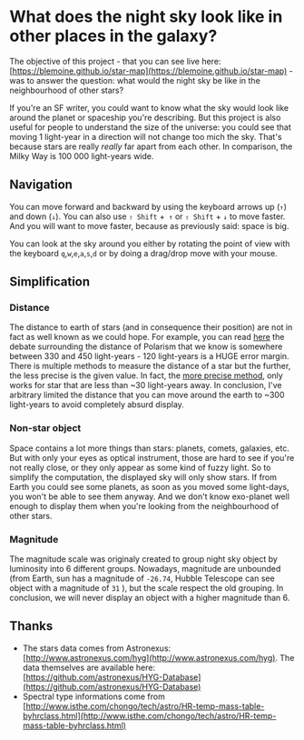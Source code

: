 What does the night sky look like in other places in the galaxy?
===

The objective of this project - that you can see live here: [https://blemoine.github.io/star-map](https://blemoine.github.io/star-map) - was to answer the question: what would the night sky  be like in the neighbourhood of other stars?

If you're an SF writer, you could want to know what the sky would look like around the planet or spaceship you're describing. 
But this project is also useful for people to understand the size of the universe: you could see that moving 1 light-year in a direction will not change too mich the sky.
That's because stars are really _really_ far apart from each other. In comparison, the Milky Way is 100 000 light-years wide. 


Navigation
---


You can move forward and backward by using the keyboard arrows up (`↑`) and down (`↓`). You can also use `⇧ Shift` +` ↑` or `⇧ Shift` + `↓` to move faster. 
And you will want to move faster, because as previously said: space is big.  

You can look at the sky around you either by rotating the point of view with the keyboard `q`,`w`,`e`,`a`,`s`,`d` or by doing a drag/drop move with your mouse.

Simplification
---

### Distance

The distance to earth of stars (and in consequence their position) are not in fact as well known as we could hope.
For example, you can read [here](https://en.wikipedia.org/wiki/Polaris#Distance) the debate surrounding the distance of Polarism 
that we know is somewhere between 330 and 450 light-years - 120 light-years is a HUGE error margin. 
There is multiple methods to measure the distance of a star but the further, the less precise is the given value. 
In fact, the [more precise method](https://en.wikipedia.org/wiki/Photometric_parallax_method), only works for star that are less than ~30 light-years away.
In conclusion, I've arbitrary limited the distance that you can move around the earth to ~300 light-years to avoid completely absurd display.


### Non-star object

Space contains a lot more things than stars: planets, comets, galaxies, etc. But with only your eyes as optical instrument, those are hard to see if you're not really close, 
or they only appear as some kind of fuzzy light. So to simplify the computation, the displayed sky will only show stars. If from Earth you could see some planets, 
as soon as you moved some light-days, you won't be able to see them anyway. And we don't know exo-planet well enough to display them when you're looking from the neighbourhood of other stars.

### Magnitude

The magnitude scale was originaly created to group night sky object by luminosity into 6 different groups. 
Nowadays, magnitude are unbounded (from Earth, sun has a magnitude of `-26.74`, Hubble Telescope can see object with a magnitude of `31` ), but the scale respect the old grouping. 
In conclusion, we will never display an object with a higher magnitude than 6. 
 
 
 
 Thanks
 ---
 
 * The stars data comes from Astronexus: [http://www.astronexus.com/hyg](http://www.astronexus.com/hyg). 
   The data themselves are available here: [https://github.com/astronexus/HYG-Database](https://github.com/astronexus/HYG-Database)  
 * Spectral type informations come from [http://www.isthe.com/chongo/tech/astro/HR-temp-mass-table-byhrclass.html](http://www.isthe.com/chongo/tech/astro/HR-temp-mass-table-byhrclass.html)  